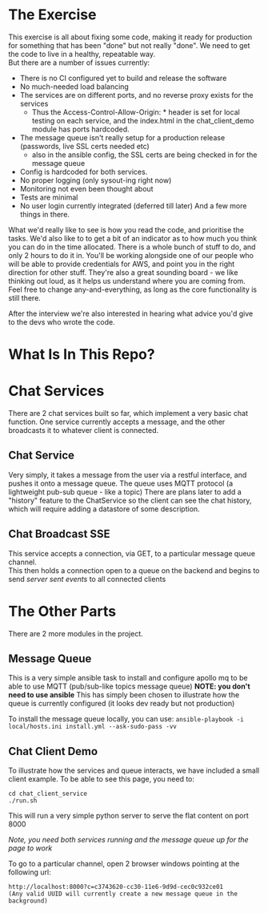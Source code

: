 

The Exercise
============
This exercise is all about fixing some code, making it ready for production for something that has been "done" but not really "done".
We need to get the code to live in a healthy, repeatable way.  
But there are a number of issues currently:

 - There is no CI configured yet to build and release the software
 - No much-needed load balancing
 - The services are on different ports, and no reverse proxy exists for the services
    - Thus the Access-Control-Allow-Origin: * header is set for local testing on each service, and the index.html in the chat_client_demo module has ports hardcoded.
 - The message queue isn't really setup for a production release (passwords, live SSL certs needed etc)
    - also in the ansible config, the SSL certs are being checked in for the message queue
 - Config is hardcoded for both services.
 - No proper logging (only sysout-ing right now)
 - Monitoring not even been thought about
 - Tests are minimal
 - No user login currently integrated (deferred till later)
And a few more things in there.


What we'd really like to see is how you read the code, and prioritise the tasks.
We'd also like to to get a bit of an indicator as to how much you think you can do in the time allocated.
There is a whole bunch of stuff to do, and only 2 hours to do it in.
You'll be working alongside one of our people who will be able to provide credentials for AWS, and point you in the right direction for other stuff.
They're also a great sounding board - we like thinking out loud, as it helps us understand where you are coming from.
Feel free to change any-and-everything, as long as the core functionality is still there.

After the interview we're also interested in hearing what advice you'd give to the devs who wrote the code.


What Is In This Repo?
=====================

Chat Services
=============
There are 2 chat services built so far, which implement a very basic chat function. 
One service currently accepts a message, and the other broadcasts it to whatever client is connected.


Chat Service
------------
Very simply, it takes a message from the user via a restful interface, and pushes it onto a message queue.
The queue uses MQTT protocol (a lightweight pub-sub queue - like a topic)
There are plans later to add a "history" feature to the ChatService so the client can see the chat history, which will require adding a datastore of some description.


Chat Broadcast SSE
------------------
This service accepts a connection, via GET, to a particular message queue channel.  
This then holds a connection open to a queue on the backend and begins to send _server sent events_ to all connected clients


The Other Parts
===============

There are 2 more modules in the project. 

Message Queue
-------------

This is a very simple ansible task to install and configure apollo mq to be able to use MQTT (pub/sub-like topics message queue)
**NOTE: you don't need to use ansible**
This has simply been chosen to illustrate how the queue is currently configured (it looks dev ready but not production)

To install the message queue locally, you can use:
```ansible-playbook -i local/hosts.ini install.yml --ask-sudo-pass -vv```

Chat Client Demo
----------------

To illustrate how the services and queue interacts, we have included a small client example.
To be able to see this page, you need to:
```
cd chat_client_service
./run.sh
```
This will run a very simple python server to serve the flat content on port 8000

*Note, you need both services running and the message queue up for the page to work*

To go to a particular channel, open 2 browser windows pointing at the following url:

```
http://localhost:8000?c=c3743620-cc30-11e6-9d9d-cec0c932ce01
(Any valid UUID will currently create a new message queue in the background)
```


